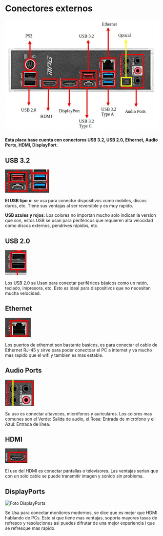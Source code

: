 # Conectores externos

![Foto Conectores](img/placa_base_conectores_externos.jpg)

#### Esta placa base cuenta con conectores USB 3.2, USB 2.0, Ethernet, Audio Ports, HDMI, DisplayPort.

## USB 3.2
![Foto USB](img/USB3.2.png)

**El USB tipo c:** se usa para conector dispositivos como mobiles, discos duros, etc. Tiene sus ventajas al ser reversible y es muy rapido.

**USB azules y rojos:** Los colores no importan mucho solo indican la version que son, estos USB se usan para periféricos que requieren alta velocidad como discos externos, pendrives rápidos, etc.

## USB 2.0
![Foto USB](img/USB2.0.png)

Los USB 2.0 se Usan para conectar periféricos básicos como un ratón, teclado, impresora, etc. Esto es ideal para dispositivos que no necesitan mucha velocidad.

## Ethernet
![Foto ethernet](img/Ethernet.png)

Los puertos de ethernet son bastante basicos, es para conectar el cable de Ethernet RJ-45 y sirve para poder conectoar el PC a internet y va mucho mas rapido que el wifi y tambien es mas estable.

## Audio Ports
![Foto Audio Ports](img/Audio.png)

 Su uso es conectar altavoces, micrófonos y auriculares. Los colores mas comunes son el Verde: Salida de audio, el Rosa: Entrada de micrófono y el Azul: Entrada de línea.

 ## HDMI
 ![Foto HDMI](img/HDMI.png)

El uso del HDMI es conectar pantallas o televisores. Las ventajas serian que con un solo cable se puede transmitir imagen y sonido sin problema.

## DisplayPorts
![Foto DisplayPorts](img/DisplayPorts.png)

Se Usa para conectar monitores modernos, se dice que es mejor que HDMI hablando de PCs. Este si que tiene mas ventajas, soporta mayores tasas de refresco y resoluciones asi puedes difrutar de una mejor experiencia i que se refresque mas rapido.
